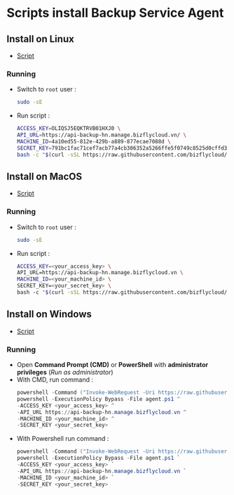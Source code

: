 # Scripts install Backup Service Agent
## **Install on Linux**
- [Script](https://github.com/bizflycloud/bizfly-backup/blob/master/scripts/linux.sh)
### **Running**
- Switch to `root` user :
    ```sh
    sudo -sE
    ```
- Run script :
    ```sh
    ACCESS_KEY=OLIQSJ5EQKTRVB01HXJ0 \
    API_URL=https://api-backup-hn.manage.bizflycloud.vn/ \
    MACHINE_ID=4a10ed55-812e-429b-a889-877ecae7088d \
    SECRET_KEY=791bc1fac71cef7acb77a4cb306352a5266ffe5f0749c8525d0cffd36c6c4207 \
    bash -c "$(curl -sSL https://raw.githubusercontent.com/bizflycloud/bizfly-backup/master/scripts/linux.sh)"
    ```
## **Install on MacOS**
- [Script](https://github.com/bizflycloud/bizfly-backup/blob/master/scripts/macos.sh)
### **Running**
- Switch to `root` user :
    ```sh
    sudo -sE
    ```
- Run script :
    ```sh
    ACCESS_KEY=<your_access_key> \
    API_URL=https://api-backup-hn.manage.bizflycloud.vn \
    MACHINE_ID=<your_machine_id> \
    SECRET_KEY=<your_secret_key> \
    bash -c "$(curl -sSL https://raw.githubusercontent.com/bizflycloud/bizfly-backup/master/scripts/macos.sh)"
    ```
## **Install on Windows**
- [Script](https://github.com/bizflycloud/bizfly-backup/blob/master/scripts/windows.ps1)
### **Running**
- Open **Command Prompt (CMD)** or **PowerShell** with **administrator privileges** (*Run as administrator*)
- With CMD, run command :
    ```powershell
    powershell -Command ("Invoke-WebRequest -Uri https://raw.githubusercontent.com/bizflycloud/bizfly-backup/master/scripts/windows.ps1 -OutFile agent.ps1") && ^
    powershell -ExecutionPolicy Bypass -File agent.ps1 ^
    -ACCESS_KEY <your_access_key> ^
    -API_URL https://api-backup-hn.manage.bizflycloud.vn ^
    -MACHINE_ID <your_machine_id> ^
    -SECRET_KEY <your_secret_key>
    ```
- With Powershell run command :
    ```powershell
    powershell -Command ("Invoke-WebRequest -Uri https://raw.githubusercontent.com/bizflycloud/bizfly-backup/master/scripts/windows.ps1 -OutFile agent.ps1") && `
    powershell -ExecutionPolicy Bypass -File agent.ps1 `
    -ACCESS_KEY <your_access_key> `
    -API_URL https://api-backup-hn.manage.bizflycloud.vn `
    -MACHINE_ID <your_machine_id> `
    -SECRET_KEY <your_secret_key>
    ```